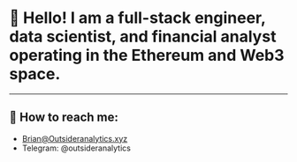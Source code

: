 # :wave: Hello! I am a full-stack engineer, data scientist, and financial analyst operating in the Ethereum and Web3 space.
---
## :email: How to reach me:
* Brian@Outsideranalytics.xyz
* Telegram: @outsideranalytics

